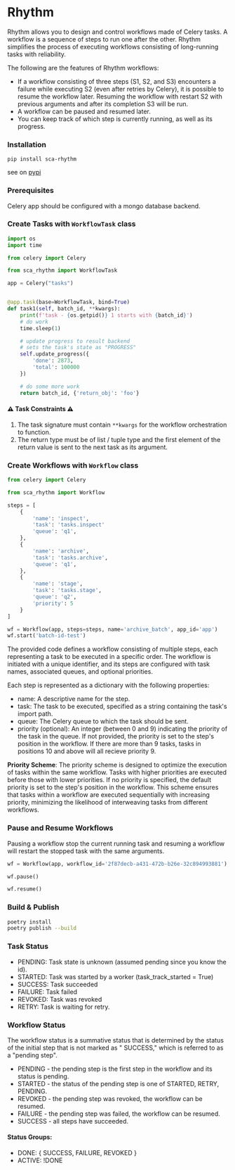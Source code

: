 # Rhythm

Rhythm allows you to design and control workflows made of Celery tasks. A workflow is a sequence of steps to run one
after the other. Rhythm simplifies the process of executing workflows consisting of long-running tasks with reliability.

The following are the features of Rhythm workflows:

- If a workflow consisting of three steps (S1, S2, and S3) encounters a failure while executing S2 (even after retries
  by Celery), it is possible to resume the workflow later. Resuming the workflow with restart S2 with previous arguments
  and after its completion S3 will be run.
- A workflow can be paused and resumed later.
- You can keep track of which step is currently running, as well as its progress.

### Installation

```
pip install sca-rhythm
```

see on [pypi](https://pypi.org/project/sca-rhythm/)

### Prerequisites

Celery app should be configured with a mongo database backend.

### Create Tasks with `WorkflowTask` class

```python
import os
import time

from celery import Celery

from sca_rhythm import WorkflowTask

app = Celery("tasks")


@app.task(base=WorkflowTask, bind=True)
def task1(self, batch_id, **kwargs):
    print(f'task - {os.getpid()} 1 starts with {batch_id}')
    # do work
    time.sleep(1)

    # update progress to result backend
    # sets the task's state as "PROGRESS"
    self.update_progress({
        'done': 2873,
        'total': 100000
    })

    # do some more work
    return batch_id, {'return_obj': 'foo'}
```

#### :warning: Task Constraints :warning:

1. The task signature must contain `**kwargs` for the workflow orchestration to function.
2. The return type must be of list / tuple type and the first element of the return value is sent to the next task as
   its argument.

### Create Workflows with `Workflow` class

```python
from celery import Celery

from sca_rhythm import Workflow

steps = [
    {
        'name': 'inspect',
        'task': 'tasks.inspect'
        'queue': 'q1',
    },
    {
        'name': 'archive',
        'task': 'tasks.archive',
        'queue': 'q1',
    },
    {
        'name': 'stage',
        'task': 'tasks.stage',
        'queue': 'q2',
        'priority': 5
    }
]

wf = Workflow(app, steps=steps, name='archive_batch', app_id='app')
wf.start('batch-id-test')
```

The provided code defines a workflow consisting of multiple steps, each representing a task to be executed in a specific order. The workflow is initiated with a unique identifier, and its steps are configured with task names, associated queues, and optional priorities.

Each step is represented as a dictionary with the following properties:

- name: A descriptive name for the step.
- task: The task to be executed, specified as a string containing the task's import path.
- queue: The Celery queue to which the task should be sent.
- priority (optional): An integer (between 0 and 9) indicating the priority of the task in the queue. If not provided, the priority is set to the step's position in the workflow. If there are more than 9 tasks, tasks in positions 10 and above will all recieve priority 9.

**Priority Scheme**:
The priority scheme is designed to optimize the execution of tasks within the same workflow. Tasks with higher priorities are executed before those with lower priorities. If no priority is specified, the default priority is set to the step's position in the workflow. This scheme ensures that tasks within a workflow are executed sequentially with increasing priority, minimizing the likelihood of interweaving tasks from different workflows.

### Pause and Resume Workflows

Pausing a workflow stop the current running task and resuming a workflow will restart the stopped task with the same
arguments.

```python
wf = Workflow(app, workflow_id='2f87decb-a431-472b-b26e-32c894993881')

wf.pause()

wf.resume()
```

### Build & Publish

```bash
poetry install
poetry publish --build
```

### Task Status

- PENDING: Task state is unknown (assumed pending since you know the id).
- STARTED: Task was started by a worker (task_track_started = True)
- SUCCESS: Task succeeded
- FAILURE: Task failed
- REVOKED: Task was revoked
- RETRY: Task is waiting for retry.

### Workflow Status

The workflow status is a summative status that is determined by the status of the initial step that is not marked as "
SUCCESS," which is referred to as a "pending step".

- PENDING - the pending step is the first step in the workflow and its status is pending.
- STARTED - the status of the pending step is one of STARTED, RETRY, PENDING.
- REVOKED - the pending step was revoked, the workflow can be resumed.
- FAILURE - the pending step was failed, the workflow can be resumed.
- SUCCESS - all steps have succeeded.

#### Status Groups:

- DONE: { SUCCESS, FAILURE, REVOKED }
- ACTIVE: !DONE